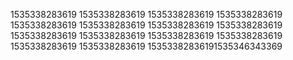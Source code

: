 1535338283619
1535338283619
1535338283619
1535338283619
1535338283619
1535338283619
1535338283619
1535338283619
1535338283619
1535338283619
1535338283619
1535338283619
1535338283619
1535338283619
15353382836191535346343369